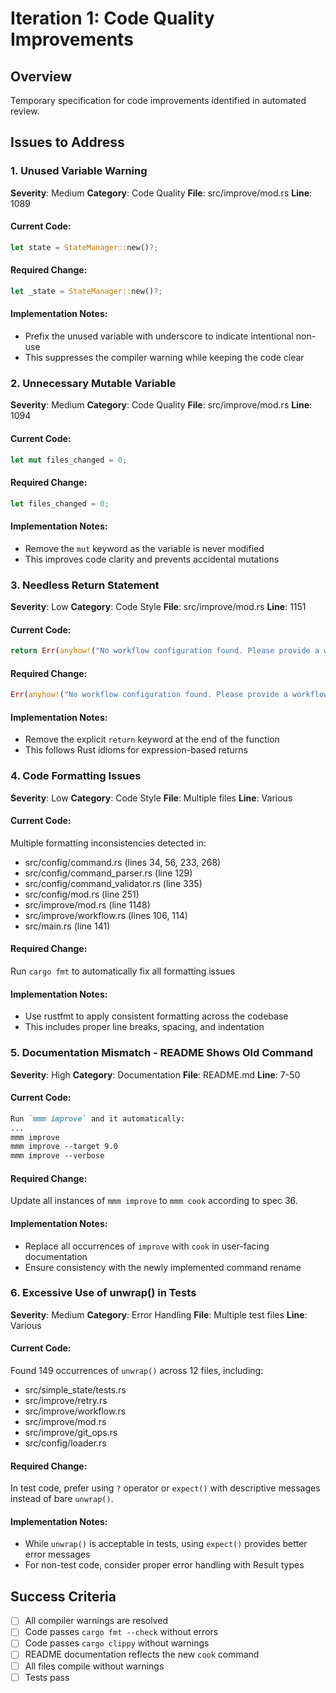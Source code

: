 # Iteration 1: Code Quality Improvements

## Overview
Temporary specification for code improvements identified in automated review.

## Issues to Address

### 1. Unused Variable Warning
**Severity**: Medium
**Category**: Code Quality
**File**: src/improve/mod.rs
**Line**: 1089

#### Current Code:
```rust
let state = StateManager::new()?;
```

#### Required Change:
```rust
let _state = StateManager::new()?;
```

#### Implementation Notes:
- Prefix the unused variable with underscore to indicate intentional non-use
- This suppresses the compiler warning while keeping the code clear

### 2. Unnecessary Mutable Variable
**Severity**: Medium
**Category**: Code Quality
**File**: src/improve/mod.rs
**Line**: 1094

#### Current Code:
```rust
let mut files_changed = 0;
```

#### Required Change:
```rust
let files_changed = 0;
```

#### Implementation Notes:
- Remove the `mut` keyword as the variable is never modified
- This improves code clarity and prevents accidental mutations

### 3. Needless Return Statement
**Severity**: Low
**Category**: Code Style
**File**: src/improve/mod.rs
**Line**: 1151

#### Current Code:
```rust
return Err(anyhow!("No workflow configuration found. Please provide a workflow configuration file."));
```

#### Required Change:
```rust
Err(anyhow!("No workflow configuration found. Please provide a workflow configuration file."))
```

#### Implementation Notes:
- Remove the explicit `return` keyword at the end of the function
- This follows Rust idioms for expression-based returns

### 4. Code Formatting Issues
**Severity**: Low
**Category**: Code Style
**File**: Multiple files
**Line**: Various

#### Current Code:
Multiple formatting inconsistencies detected in:
- src/config/command.rs (lines 34, 56, 233, 268)
- src/config/command_parser.rs (line 129)
- src/config/command_validator.rs (line 335)
- src/config/mod.rs (line 251)
- src/improve/mod.rs (line 1148)
- src/improve/workflow.rs (lines 106, 114)
- src/main.rs (line 141)

#### Required Change:
Run `cargo fmt` to automatically fix all formatting issues

#### Implementation Notes:
- Use rustfmt to apply consistent formatting across the codebase
- This includes proper line breaks, spacing, and indentation

### 5. Documentation Mismatch - README Shows Old Command
**Severity**: High
**Category**: Documentation
**File**: README.md
**Line**: 7-50

#### Current Code:
```markdown
Run `mmm improve` and it automatically:
...
mmm improve
mmm improve --target 9.0
mmm improve --verbose
```

#### Required Change:
Update all instances of `mmm improve` to `mmm cook` according to spec 36.

#### Implementation Notes:
- Replace all occurrences of `improve` with `cook` in user-facing documentation
- Ensure consistency with the newly implemented command rename

### 6. Excessive Use of unwrap() in Tests
**Severity**: Medium
**Category**: Error Handling
**File**: Multiple test files
**Line**: Various

#### Current Code:
Found 149 occurrences of `unwrap()` across 12 files, including:
- src/simple_state/tests.rs
- src/improve/retry.rs
- src/improve/workflow.rs
- src/improve/mod.rs
- src/improve/git_ops.rs
- src/config/loader.rs

#### Required Change:
In test code, prefer using `?` operator or `expect()` with descriptive messages instead of bare `unwrap()`.

#### Implementation Notes:
- While `unwrap()` is acceptable in tests, using `expect()` provides better error messages
- For non-test code, consider proper error handling with Result types

## Success Criteria
- [ ] All compiler warnings are resolved
- [ ] Code passes `cargo fmt --check` without errors
- [ ] Code passes `cargo clippy` without warnings
- [ ] README documentation reflects the new `cook` command
- [ ] All files compile without warnings
- [ ] Tests pass